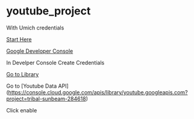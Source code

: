 # youtube_project

With Umich credentials

[Start Here](https://developers.google.com/youtube/v3/quickstart/python?hl=en)

[Google Developer Console](https://console.cloud.google.com/apis/dashboard?pli=1&project=tribal-sunbeam-284618)

In Develper Console Create Credentials

[Go to Library](https://console.cloud.google.com/apis/library?project=tribal-sunbeam-284618)

Go to [Youtube Data API] (https://console.cloud.google.com/apis/library/youtube.googleapis.com?project=tribal-sunbeam-284618)

Click enable

